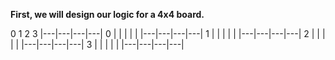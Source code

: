 
**First, we will design our logic for a 4x4 board.**

</PRE>
    0   1   2   3
  |---|---|---|---|
0 |   |   |   |   |
  |---|---|---|---|
1 |   |   |   |   |
  |---|---|---|---|
2 |   |   |   |   |
  |---|---|---|---|
3 |   |   |   |   |
  |---|---|---|---|

  </PRE>
